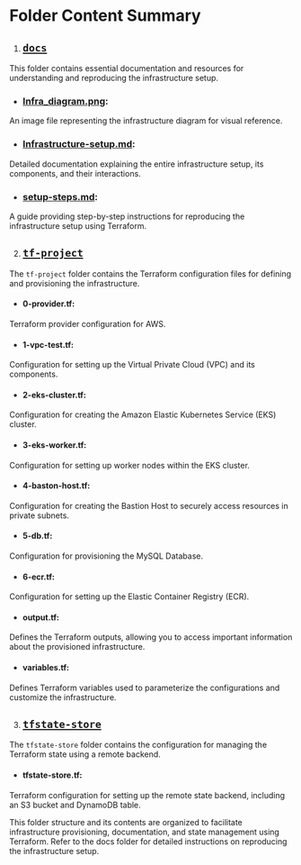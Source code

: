 # Folder Content Summary
1. ## [`docs`](https://github.com/elokac/EKS-Terraform-Project/tree/master/docs)
This folder contains essential documentation and resources for understanding and reproducing the infrastructure setup.

  - ### [Infra_diagram.png](https://github.com/elokac/EKS-Terraform-Project/blob/master/docs/Infra_diagram.png): 
  An image file representing the infrastructure diagram for visual reference.

  - ### [Infrastructure-setup.md](https://github.com/elokac/EKS-Terraform-Project/blob/master/docs/Infrastructure-setup.md): 
  Detailed documentation explaining the entire infrastructure setup, its components, and their interactions.

  - ### [setup-steps.md](https://github.com/elokac/EKS-Terraform-Project/blob/master/docs/setup-steps.md): 
  A guide providing step-by-step instructions for reproducing the infrastructure setup using Terraform.

2. ## [`tf-project`](https://github.com/elokac/EKS-Terraform-Project/tree/master/tf-project)
The `tf-project` folder contains the Terraform configuration files for defining and provisioning the infrastructure.

- #### 0-provider.tf: 
Terraform provider configuration for AWS.

- #### 1-vpc-test.tf: 
Configuration for setting up the Virtual Private Cloud (VPC) and its components.

- #### 2-eks-cluster.tf: 
Configuration for creating the Amazon Elastic Kubernetes Service (EKS) cluster.

- #### 3-eks-worker.tf: 
Configuration for setting up worker nodes within the EKS cluster.

- #### 4-baston-host.tf: 
Configuration for creating the Bastion Host to securely access resources in private subnets.

- #### 5-db.tf: 
Configuration for provisioning the MySQL Database.

- #### 6-ecr.tf: 
Configuration for setting up the Elastic Container Registry (ECR).

- #### output.tf: 
Defines the Terraform outputs, allowing you to access important information about the provisioned infrastructure.

- #### variables.tf: 
Defines Terraform variables used to parameterize the configurations and customize the infrastructure.

3. ## [`tfstate-store`](https://github.com/elokac/EKS-Terraform-Project/tree/master/tfstate-store)
The `tfstate-store` folder contains the configuration for managing the Terraform state using a remote backend.

  - #### tfstate-store.tf: 
  Terraform configuration for setting up the remote state backend, including an S3 bucket and DynamoDB table.
  
This folder structure and its contents are organized to facilitate infrastructure provisioning, documentation, and state management using Terraform. Refer to the docs folder for detailed instructions on reproducing the infrastructure setup.